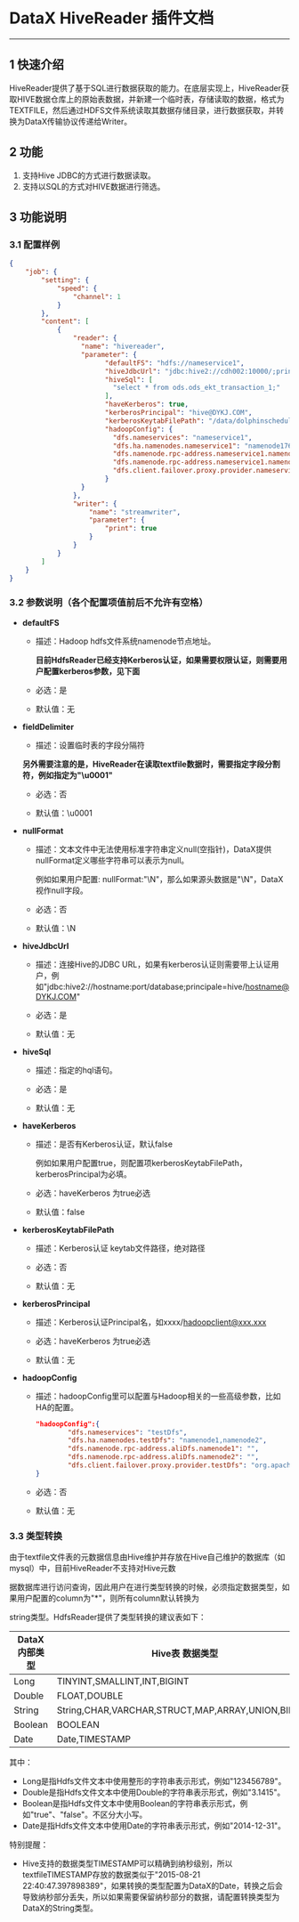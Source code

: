 # DataX HiveReader 插件文档


------------

## 1 快速介绍

HiveReader提供了基于SQL进行数据获取的能力。在底层实现上，HiveReader获取HIVE数据仓库上的原始表数据，并新建一个临时表，存储读取的数据，格式为TEXTFILE，然后通过HDFS文件系统读取其数据存储目录，进行数据获取，并转换为DataX传输协议传递给Writer。


## 2 功能

1. 支持Hive JDBC的方式进行数据读取。
2. 支持以SQL的方式对HIVE数据进行筛选。

## 3 功能说明


### 3.1 配置样例

```json
{
    "job": {
        "setting": {
            "speed": {
                "channel": 1
            }
        },
        "content": [
            {
                "reader": {
				  "name": "hivereader",
				  "parameter": {
						"defaultFS": "hdfs://nameservice1",
						"hiveJdbcUrl": "jdbc:hive2://cdh002:10000/;principal=hive/cdh002@DYKJ.COM",
						"hiveSql": [
						  "select * from ods.ods_ekt_transaction_1;"
						],
						"haveKerberos": true,
						"kerberosPrincipal": "hive@DYKJ.COM",
						"kerberosKeytabFilePath": "/data/dolphinscheduler/keytabs/hive.keytab",
						"hadoopConfig": {
						  "dfs.nameservices": "nameservice1",
						  "dfs.ha.namenodes.nameservice1": "namenode176,namenode224",
						  "dfs.namenode.rpc-address.nameservice1.namenode176": "cdh001:8020",
						  "dfs.namenode.rpc-address.nameservice1.namenode224": "cdh002:8020",
						  "dfs.client.failover.proxy.provider.nameservice1": "org.apache.hadoop.hdfs.server.namenode.ha.ConfiguredFailoverProxyProvider"
						}
				  }
                },
                "writer": {
                    "name": "streamwriter",
                    "parameter": {
                        "print": true
                    }
                }
            }
        ]
    }
}
```

### 3.2 参数说明（各个配置项值前后不允许有空格）

* **defaultFS**

	* 描述：Hadoop hdfs文件系统namenode节点地址。 <br />

		**目前HdfsReader已经支持Kerberos认证，如果需要权限认证，则需要用户配置kerberos参数，见下面**

	* 必选：是 <br />

	* 默认值：无 <br />


* **fieldDelimiter**

	* 描述：设置临时表的字段分隔符 <br />

	**另外需要注意的是，HiveReader在读取textfile数据时，需要指定字段分割符，例如指定为"\\u0001"**

	* 必选：否 <br />

	* 默认值：\u0001 <br />


* **nullFormat**

	* 描述：文本文件中无法使用标准字符串定义null(空指针)，DataX提供nullFormat定义哪些字符串可以表示为null。<br />

		 例如如果用户配置: nullFormat:"\\N"，那么如果源头数据是"\N"，DataX视作null字段。

 	* 必选：否 <br />

 	* 默认值：\N <br />
 
 * **hiveJdbcUrl**

	* 描述：连接Hive的JDBC URL，如果有kerberos认证则需要带上认证用户，例如"jdbc:hive2://hostname:port/database;principale=hive/hostname@DYKJ.COM"<br />

 	* 必选：是 <br />

 	* 默认值：无 <br />

* **hiveSql**

	* 描述：指定的hql语句。

 	* 必选：是 <br />

 	* 默认值：无 <br />


* **haveKerberos**

	* 描述：是否有Kerberos认证，默认false<br />
 
		 例如如果用户配置true，则配置项kerberosKeytabFilePath，kerberosPrincipal为必填。

 	* 必选：haveKerberos 为true必选 <br />
 
 	* 默认值：false <br />

* **kerberosKeytabFilePath**

	* 描述：Kerberos认证 keytab文件路径，绝对路径<br />

 	* 必选：否 <br />
 
 	* 默认值：无 <br />

* **kerberosPrincipal**

	* 描述：Kerberos认证Principal名，如xxxx/hadoopclient@xxx.xxx <br />

 	* 必选：haveKerberos 为true必选 <br />
 
 	* 默认值：无 <br />

	
* **hadoopConfig**

	* 描述：hadoopConfig里可以配置与Hadoop相关的一些高级参数，比如HA的配置。<br />

		```json
		"hadoopConfig":{
		        "dfs.nameservices": "testDfs",
		        "dfs.ha.namenodes.testDfs": "namenode1,namenode2",
		        "dfs.namenode.rpc-address.aliDfs.namenode1": "",
		        "dfs.namenode.rpc-address.aliDfs.namenode2": "",
		        "dfs.client.failover.proxy.provider.testDfs": "org.apache.hadoop.hdfs.server.namenode.ha.ConfiguredFailoverProxyProvider"
		}
		```

	* 必选：否 <br />
 
 	* 默认值：无 <br />


### 3.3 类型转换

由于textfile文件表的元数据信息由Hive维护并存放在Hive自己维护的数据库（如mysql）中，目前HiveReader不支持对Hive元数

据数据库进行访问查询，因此用户在进行类型转换的时候，必须指定数据类型，如果用户配置的column为"*"，则所有column默认转换为

string类型。HdfsReader提供了类型转换的建议表如下：

| DataX 内部类型| Hive表 数据类型    |
| -------- | -----  |
| Long     |TINYINT,SMALLINT,INT,BIGINT|
| Double   |FLOAT,DOUBLE|
| String   |String,CHAR,VARCHAR,STRUCT,MAP,ARRAY,UNION,BINARY|
| Boolean  |BOOLEAN|
| Date     |Date,TIMESTAMP|

其中：

* Long是指Hdfs文件文本中使用整形的字符串表示形式，例如"123456789"。
* Double是指Hdfs文件文本中使用Double的字符串表示形式，例如"3.1415"。
* Boolean是指Hdfs文件文本中使用Boolean的字符串表示形式，例如"true"、"false"。不区分大小写。
* Date是指Hdfs文件文本中使用Date的字符串表示形式，例如"2014-12-31"。

特别提醒：

* Hive支持的数据类型TIMESTAMP可以精确到纳秒级别，所以textfileTIMESTAMP存放的数据类似于"2015-08-21 22:40:47.397898389"，如果转换的类型配置为DataX的Date，转换之后会导致纳秒部分丢失，所以如果需要保留纳秒部分的数据，请配置转换类型为DataX的String类型。
